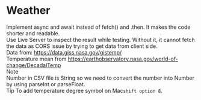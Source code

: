 # Weather

Implement async and await instead of fetch() and .then.  It makes the code shorter and readable.
<br>
Use Live Server to inspect the result while testing.  Without it, it cannot fetch the data as CORS issue by trying to get data from client side.
<br>
 Data from: https://data.giss.nasa.gov/gistemp/
 <br>
 Temperature mean from https://earthobservatory.nasa.gov/world-of-change/DecadalTemp
 <br>
 Note
 <br>
 Number in CSV file is String so we need to convert the number into Number by using parseInt or parseFloat.
 <br>
 Tip
 To add temperature degree symbol on Mac`shift option 8`.
